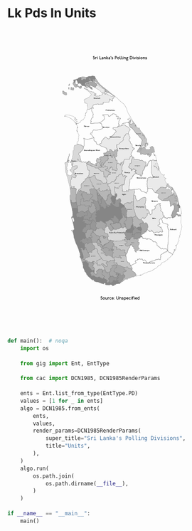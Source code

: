# Lk Pds In Units

<p  align="center">
    <img src="https://raw.githubusercontent.com/nuuuwan/continuous_area_cartograms/main/examples/lk_pds_in_units/animated.gif" alt="alt" />
</p>

```python
def main():  # noqa
    import os

    from gig import Ent, EntType

    from cac import DCN1985, DCN1985RenderParams

    ents = Ent.list_from_type(EntType.PD)
    values = [1 for _ in ents]
    algo = DCN1985.from_ents(
        ents,
        values,
        render_params=DCN1985RenderParams(
            super_title="Sri Lanka's Polling Divisions",
            title="Units",
        ),
    )
    algo.run(
        os.path.join(
            os.path.dirname(__file__),
        )
    )

if __name__ == "__main__":
    main()

```
